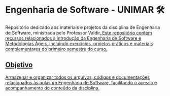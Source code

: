 # Engenharia de Software - UNIMAR 🛠️

Repositório dedicado aos materiais e projetos da disciplina de Engenharia de Software, ministrada pelo Professor Valdir<a href="11"/>. Este repositório contém recursos relacionados à introdução da Engenharia de Software e Metodologias Ágeis<a href="13"/>, incluindo exercícios, projetos práticos e materiais complementares do primeiro semestre do curso.

## Objetivo
Armazenar e organizar todos os arquivos, códigos e documentações relacionados às aulas de Engenharia de Software, facilitando o acesso e acompanhamento do conteúdo da disciplina.
